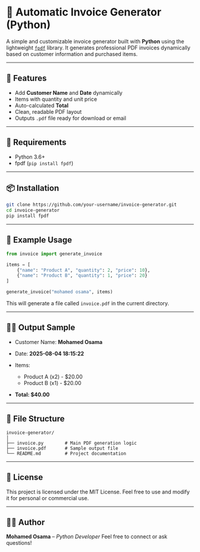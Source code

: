 # 🧾 Automatic Invoice Generator (Python)

A simple and customizable invoice generator built with **Python** using the lightweight [`fpdf`](https://py-pdf.github.io/fpdf2/) library. It generates professional PDF invoices dynamically based on customer information and purchased items.

---

## 🚀 Features

* Add **Customer Name** and **Date** dynamically
* Items with quantity and unit price
* Auto-calculated **Total**
* Clean, readable PDF layout
* Outputs `.pdf` file ready for download or email

---

## 🧰 Requirements

* Python 3.6+
* fpdf (`pip install fpdf`)

---

## 📦 Installation

```bash
git clone https://github.com/your-username/invoice-generator.git
cd invoice-generator
pip install fpdf
```

---

## 🧪 Example Usage

```python
from invoice import generate_invoice

items = [
    {"name": "Product A", "quantity": 2, "price": 10},
    {"name": "Product B", "quantity": 1, "price": 20}
]

generate_invoice("mohamed osama", items)
```

This will generate a file called `invoice.pdf` in the current directory.

---

## 👨‍💼 Output Sample

* Customer Name: **Mohamed Osama**
* Date: **2025-08-04 18:15:22**
* Items:

  * Product A (x2) - \$20.00
  * Product B (x1) - \$20.00
* **Total: \$40.00**

---

## 📁 File Structure

```
invoice-generator/
│
├── invoice.py        # Main PDF generation logic
├── invoice.pdf       # Sample output file
└── README.md         # Project documentation
```

---

## 📜 License

This project is licensed under the MIT License.
Feel free to use and modify it for personal or commercial use.

---

## 👨‍💻 Author

**Mohamed Osama** – *Python Developer*
Feel free to connect or ask questions!
